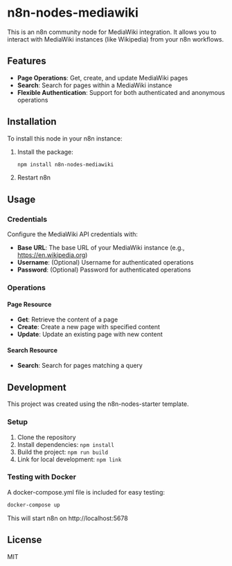 # n8n-nodes-mediawiki

This is an n8n community node for MediaWiki integration. It allows you to interact with MediaWiki instances (like Wikipedia) from your n8n workflows.

## Features

- **Page Operations**: Get, create, and update MediaWiki pages
- **Search**: Search for pages within a MediaWiki instance
- **Flexible Authentication**: Support for both authenticated and anonymous operations

## Installation

To install this node in your n8n instance:

1. Install the package:
   ```bash
   npm install n8n-nodes-mediawiki
   ```

2. Restart n8n

## Usage

### Credentials

Configure the MediaWiki API credentials with:
- **Base URL**: The base URL of your MediaWiki instance (e.g., https://en.wikipedia.org)
- **Username**: (Optional) Username for authenticated operations
- **Password**: (Optional) Password for authenticated operations

### Operations

#### Page Resource
- **Get**: Retrieve the content of a page
- **Create**: Create a new page with specified content
- **Update**: Update an existing page with new content

#### Search Resource
- **Search**: Search for pages matching a query

## Development

This project was created using the n8n-nodes-starter template.

### Setup

1. Clone the repository
2. Install dependencies: `npm install`
3. Build the project: `npm run build`
4. Link for local development: `npm link`

### Testing with Docker

A docker-compose.yml file is included for easy testing:

```bash
docker-compose up
```

This will start n8n on http://localhost:5678

## License

MIT